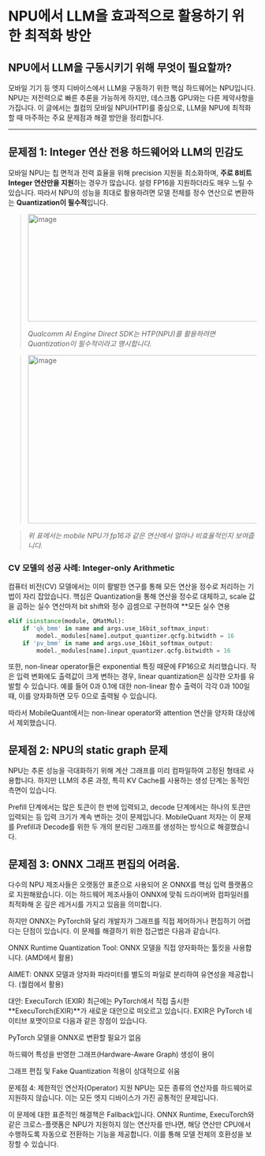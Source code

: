

# NPU에서 LLM을 효과적으로 활용하기 위한 최적화 방안

## NPU에서 LLM을 구동시키기 위해 무엇이 필요할까?

모바일 기기 등 엣지 디바이스에서 LLM을 구동하기 위한 핵심 하드웨어는 NPU입니다. NPU는 저전력으로 빠른 추론을 가능하게 하지만, 데스크톱 GPU와는 다른 제약사항을 가집니다. 이 글에서는 퀄컴의 모바일 NPU(HTP)를 중심으로, LLM을 NPU에 최적화할 때 마주하는 주요 문제점과 해결 방안을 정리합니다.

***

## 문제점 1: Integer 연산 전용 하드웨어와 LLM의 민감도

모바일 NPU는 칩 면적과 전력 효율을 위해 precision 지원을 최소화하며, **주로 8비트 Integer 연산만을 지원**하는 경우가 많습니다. 설령 FP16을 지원하더라도 매우 느릴 수 있습니다. 따라서 NPU의 성능을 최대로 활용하려면 모델 전체를 정수 연산으로 변환하는 **Quantization이 필수적**입니다.

> <img width="1023" height="218" alt="image" src="https://github.com/user-attachments/assets/31884f2e-289e-48e8-805e-d2a7e7980b9d" />
>
> *Qualcomm AI Engine Direct SDK는 HTP(NPU)를 활용하려면 Quantization이 필수적이라고 명시합니다.*

><img width="759" height="341" alt="image" src="https://github.com/user-attachments/assets/8d6c7ab0-f202-46dc-a327-c29c920e99c6" />

> *위 표에서는 mobile NPU가 fp16과 같은 연산에서 얼마나 비효율적인지 보여줍니다.*

### CV 모델의 성공 사례: Integer-only Arithmetic
컴퓨터 비전(CV) 모델에서는 이미 활발한 연구를 통해 모든 연산을 정수로 처리하는 기법이 자리 잡았습니다. 핵심은 Quantization을 통해 연산을 정수로 대체하고, scale 값을 곱하는 실수 연산마저 bit shift와 정수 곱셈으로 구현하여 **모든 실수 연용
``` python
elif isinstance(module, QMatMul):
    if 'qk_bmm' in name and args.use_16bit_softmax_input:
        model._modules[name].output_quantizer.qcfg.bitwidth = 16
    if 'pv_bmm' in name and args.use_16bit_softmax_output:
        model._modules[name].input_quantizer.qcfg.bitwidth = 16
```

또한, non-linear operator들은 exponential 특징 때문에 FP16으로 처리했습니다. 작은 입력 변화에도 출력값이 크게 변하는 경우, linear quantization은 심각한 오차를 유발할 수 있습니다. 예를 들어 0과 0.1에 대한 non-linear 함수 출력이 각각 0과 100일 때, 이를 양자화하면 모두 0으로 출력될 수 있습니다.

따라서 MobileQuant에서는 non-linear operator와 attention 연산을 양자화 대상에서 제외했습니다.


## 문제점 2: NPU의 static graph 문제
NPU는 추론 성능을 극대화하기 위해 계산 그래프를 미리 컴파일하여 고정된 형태로 사용합니다. 하지만 LLM의 추론 과정, 특히 KV Cache를 사용하는 생성 단계는 동적인 측면이 있습니다.

Prefill 단계에서는 많은 토큰이 한 번에 입력되고, decode 단계에서는 하나의 토큰만 입력되는 등 입력 크기가 계속 변하는 것이 문제입니다. MobileQuant 저자는 이 문제를 Prefill과 Decode를 위한 두 개의 분리된 그래프를 생성하는 방식으로 해결했습니다.

## 문제점 3: ONNX 그래프 편집의 어려움.
다수의 NPU 제조사들은 오랫동안 표준으로 사용되어 온 ONNX를 핵심 입력 플랫폼으로 지원해왔습니다. 이는 하드웨어 제조사들이 ONNX에 맞춰 드라이버와 컴파일러를 최적화해 온 깊은 레거시를 가지고 있음을 의미합니다.

하지만 ONNX는 PyTorch와 달리 개발자가 그래프를 직접 제어하거나 편집하기 어렵다는 단점이 있습니다. 이 문제를 해결하기 위한 접근법은 다음과 같습니다.

ONNX Runtime Quantization Tool: ONNX 모델을 직접 양자화하는 툴킷을 사용합니다. (AMD에서 활용)

AIMET: ONNX 모델과 양자화 파라미터를 별도의 파일로 분리하여 유연성을 제공합니다. (퀄컴에서 활용)

대안: ExecuTorch (EXIR)
최근에는 PyTorch에서 직접 출시한 **ExecuTorch(EXIR)**가 새로운 대안으로 떠오르고 있습니다. EXIR은 PyTorch 네이티브 포맷이므로 다음과 같은 장점이 있습니다.

PyTorch 모델을 ONNX로 변환할 필요가 없음

하드웨어 특성을 반영한 그래프(Hardware-Aware Graph) 생성이 용이

그래프 편집 및 Fake Quantization 적용이 상대적으로 쉬움

문제점 4: 제한적인 연산자(Operator) 지원
NPU는 모든 종류의 연산자를 하드웨어로 지원하지 않습니다. 이는 모든 엣지 디바이스가 가진 공통적인 문제입니다.

이 문제에 대한 표준적인 해결책은 Fallback입니다. ONNX Runtime, ExecuTorch와 같은 크로스-플랫폼은 NPU가 지원하지 않는 연산자를 만나면, 해당 연산만 CPU에서 수행하도록 자동으로 전환하는 기능을 제공합니다. 이를 통해 모델 전체의 호환성을 보장할 수 있습니다.
